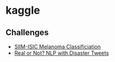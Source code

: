 # kaggle

## Challenges

- [SIIM-ISIC Melanoma Classificiation](./SIIM-ISIC-Melanoma)
- [Real or Not? NLP with Disaster Tweets](./NLP_disaster_tweets)